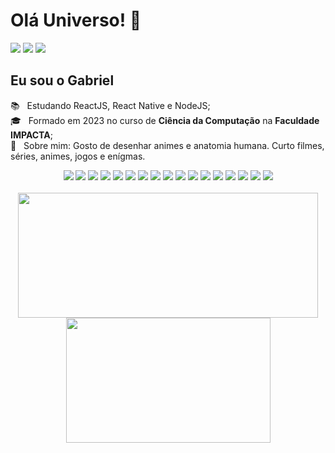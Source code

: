 # Olá Universo! 👋

<a href="https://www.linkedin.com/in/gabriel-de-melo-marcondes/"><img src="https://img.shields.io/badge/LinkedIn-0077B5?style=for-the-badge&logo=linkedin&logoColor=white&logoSize=auto" /></a>
<a href="https://wa.me/55011973747568"><img src="https://img.shields.io/badge/WhatsApp-25D366?style=for-the-badge&logo=whatsapp&logoColor=white&logoSize=auto" /></a>
<a href="https://www.instagram.com/gabrielde.melo_/"><img src="https://img.shields.io/badge/Instagram-E4405F?style=for-the-badge&logo=instagram&logoColor=white&logoSize=auto" /></a>

## Eu sou o Gabriel

📚 &nbsp; Estudando ReactJS, React Native e NodeJS;
<br/> 🎓 &nbsp; Formado em 2023 no curso de **Ciência da Computação** na **Faculdade IMPACTA**;
<br/> 💬 &nbsp; Sobre mim: Gosto de desenhar animes e anatomia humana. Curto filmes, séries, animes, jogos e enígmas.

<div align="center">
  <img src="https://img.shields.io/badge/javascript-f7df1e?style=for-the-badge&logo=javascript&logoColor=000" />
  <img src="https://img.shields.io/badge/react-61dbfb?style=for-the-badge&logo=react&logoColor=000" />
  <img src="https://img.shields.io/badge/react%20native-08acda?style=for-the-badge&logo=react&logoColor=fff" />
  <img src="https://img.shields.io/badge/typescript-3178c6?style=for-the-badge&logo=typescript&logoColor=fff" />
  <img src="https://img.shields.io/badge/node-5FA04E?style=for-the-badge&logo=nodedotjs&logoColor=fff" />
  <img src="https://img.shields.io/badge/fastify-000?style=for-the-badge&logo=fastify&logoColor=fff" />
  <img src="https://img.shields.io/badge/jwt-000000?style=for-the-badge&logo=jsonwebtokens&logoColor=fff" />
  <img src="https://img.shields.io/badge/prisma-2D3748?style=for-the-badge&logo=prisma&logoColor=fff" />
  <img src="https://img.shields.io/badge/mysql-4479A1?style=for-the-badge&logo=mysql&logoColor=fff" />
  <img src="https://img.shields.io/badge/python-3776AB?style=for-the-badge&logo=python&logoColor=fff" />
  <img src="https://img.shields.io/badge/tailwindcss-3ebff8?style=for-the-badge&logo=tailwindcss&logoColor=fff" />
  <img src="https://img.shields.io/badge/html5-f16a2f?style=for-the-badge&logo=html5&logoColor=fff" />
  <img src="https://img.shields.io/badge/css3-469dd7?style=for-the-badge&logo=css3&logoColor=fff" />
  <img src="https://img.shields.io/badge/axios-671ddf?style=for-the-badge&logo=axios&logoColor=fff" />
  <img src="https://img.shields.io/badge/git-f05639?style=for-the-badge&logo=git&logoColor=fff" />
  <img src="https://img.shields.io/badge/vscode-0066b8?style=for-the-badge&logo=visualstudiocode&logoColor=fff" />
  <img src="https://img.shields.io/badge/insomnia-4000bf?style=for-the-badge&logo=insomnia&logoColor=fff" />
</div>

<br />

<div align="center">
  <img width="480rem" height="200rem" src="https://github-readme-stats.vercel.app/api?username=GMMGabriel&show_icons=true&theme=transparent&include_all_commits=true&hide_border=true"/>
  <img width="327rem" height="200rem" src="https://github-readme-stats.vercel.app/api/top-langs/?username=GMMGabriel&langs_count=5&layout=donut&theme=transparent&hide_border=true&hide=less,css"/>
</div>
